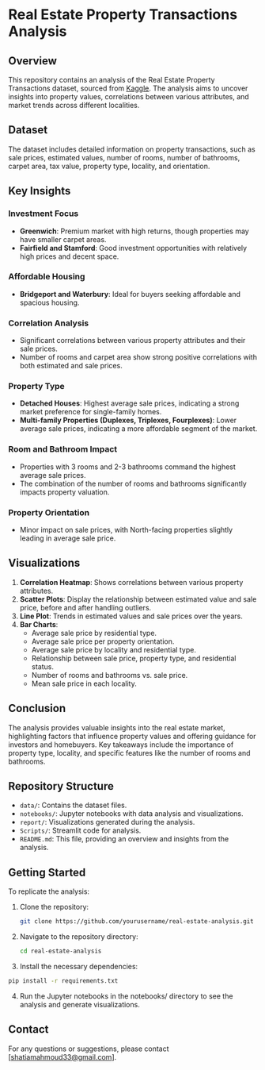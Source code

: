 # Real Estate Property Transactions Analysis

## Overview

This repository contains an analysis of the Real Estate Property Transactions dataset, sourced from [Kaggle](https://www.kaggle.com/datasets/subhiarjaria09/real-estate-property-transactions-dataset). The analysis aims to uncover insights into property values, correlations between various attributes, and market trends across different localities.

## Dataset

The dataset includes detailed information on property transactions, such as sale prices, estimated values, number of rooms, number of bathrooms, carpet area, tax value, property type, locality, and orientation.

## Key Insights

### Investment Focus
- **Greenwich**: Premium market with high returns, though properties may have smaller carpet areas.
- **Fairfield and Stamford**: Good investment opportunities with relatively high prices and decent space.

### Affordable Housing
- **Bridgeport and Waterbury**: Ideal for buyers seeking affordable and spacious housing.

### Correlation Analysis
- Significant correlations between various property attributes and their sale prices.
- Number of rooms and carpet area show strong positive correlations with both estimated and sale prices.

### Property Type
- **Detached Houses**: Highest average sale prices, indicating a strong market preference for single-family homes.
- **Multi-family Properties (Duplexes, Triplexes, Fourplexes)**: Lower average sale prices, indicating a more affordable segment of the market.

### Room and Bathroom Impact
- Properties with 3 rooms and 2-3 bathrooms command the highest average sale prices.
- The combination of the number of rooms and bathrooms significantly impacts property valuation.

### Property Orientation
- Minor impact on sale prices, with North-facing properties slightly leading in average sale price.

## Visualizations

1. **Correlation Heatmap**: Shows correlations between various property attributes.
2. **Scatter Plots**: Display the relationship between estimated value and sale price, before and after handling outliers.
3. **Line Plot**: Trends in estimated values and sale prices over the years.
4. **Bar Charts**: 
   - Average sale price by residential type.
   - Average sale price per property orientation.
   - Average sale price by locality and residential type.
   - Relationship between sale price, property type, and residential status.
   - Number of rooms and bathrooms vs. sale price.
   - Mean sale price in each locality.

## Conclusion

The analysis provides valuable insights into the real estate market, highlighting factors that influence property values and offering guidance for investors and homebuyers. Key takeaways include the importance of property type, locality, and specific features like the number of rooms and bathrooms.

## Repository Structure

- `data/`: Contains the dataset files.
- `notebooks/`: Jupyter notebooks with data analysis and visualizations.
- `report/`: Visualizations generated during the analysis.
- `Scripts/`: Streamlit code for analysis.
- `README.md`: This file, providing an overview and insights from the analysis.

## Getting Started

To replicate the analysis:

1. Clone the repository:
   ```bash
   git clone https://github.com/yourusername/real-estate-analysis.git
    ```
2. Navigate to the repository directory:
   ```bash
   cd real-estate-analysis
    ```
 3. Install the necessary dependencies:
   ```bash
   pip install -r requirements.txt
  ```
4. Run the Jupyter notebooks in the notebooks/ directory to see the analysis and generate visualizations.



 ## Contact
 For any questions or suggestions, please contact [shatiamahmoud33@gmail.com].
  



   
